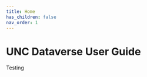 ```yaml
---
title: Home
has_children: false
nav_order: 1
---
```

<script src="https://unpkg.com/vanilla-back-to-top@7.2.1/dist/vanilla-back-to-top.min.js"></script>
<script>addBackToTop({
  diameter: 56,
  backgroundColor: 'rgb(75, 156, 211)',
  textColor: '#fff'
})</script>

# UNC Dataverse User Guide

Testing
